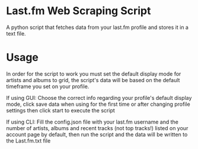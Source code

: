 # Last.fm Web Scraping Script
A python script that fetches data from your last.fm profile and stores it in a text file.

# Usage
In order for the script to work you must set the default display mode for artists and albums to grid, the script's data will be based on the default timeframe you set on your profile.

If using GUI:
Choose the correct info regarding your profile's default display mode, click save data when using for the first time or after changing profile settings then click start to execute the script

If using CLI:
Fill the config.json file with your last.fm username and the number of artists, albums and recent tracks (not top tracks!) listed on your account page by default, then run the script and the data will be written to the Last.fm.txt file

